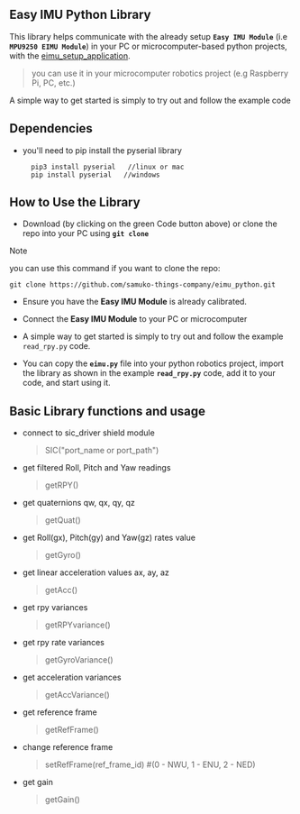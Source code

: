
## Easy IMU Python Library
This library helps communicate with the already setup **`Easy IMU Module`** (i.e **`MPU9250 EIMU Module`**) in your PC or microcomputer-based python projects, with the [eimu_setup_application](https://github.com/samuko-things-company/eimu_setup_application).

> you can use it in your microcomputer robotics project (e.g Raspberry Pi, PC, etc.)

A simple way to get started is simply to try out and follow the example code


## Dependencies
- you'll need to pip install the pyserial library
  ```shell
    pip3 install pyserial   //linux or mac
    pip install pyserial   //windows
  ```

## How to Use the Library
- Download (by clicking on the green Code button above) or clone the repo into your PC using **`git clone`**
> [!NOTE]  
> you can use this command if you want to clone the repo:
> 
>  ```git clone https://github.com/samuko-things-company/eimu_python.git```

- Ensure you have the **Easy IMU Module** is already calibrated.

- Connect the **Easy IMU Module** to your PC or microcomputer

- A simple way to get started is simply to try out and follow the example `read_rpy.py` code.

- You can copy the **`eimu.py`** file into your python robotics project, import the library as shown in the example **`read_rpy.py`** code, add it to your code, and start using it.

## Basic Library functions and usage

- connect to sic_driver shield module
  > SIC("port_name or port_path")

- get filtered Roll, Pitch and Yaw readings
  > getRPY()

- get quaternions qw, qx, qy, qz
  > getQuat()

- get Roll(gx), Pitch(gy) and Yaw(gz) rates value
  > getGyro()

- get linear acceleration values ax, ay, az
  > getAcc()

- get rpy variances
  > getRPYvariance()

- get rpy rate variances
  > getGyroVariance()

- get acceleration variances
  > getAccVariance()

- get reference frame
  > getRefFrame()

- change reference frame
  > setRefFrame(ref_frame_id) #(0 - NWU,  1 - ENU,  2 - NED)

- get gain
  > getGain()